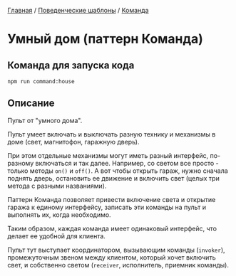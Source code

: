 [Главная](../../..) / [Поведенческие шаблоны](../..) / [Команда](..)


# Умный дом (паттерн Команда)

## Команда для запуска кода

```
npm run command:house
```

## Описание

Пульт от "умного дома".

Пульт умеет включать и выключать разную технику и механизмы в доме (свет, магнитофон, гаражную дверь).

При этом отдельные механизмы могут иметь разный интерфейс, по-разному включаться и так далее. Например, со светом все просто - только методы `on()` и `off()`. А вот чтобы открыть гараж, нужно сначала поднять дверь, остановить ее движение и включить свет (целых три метода с разными названиями).

Паттерн Команда позволяет привести включение света и открытие гаража к единому интерфейсу, записать эти команды на пульт и выполнять их, когда необходимо. 

Таким образом, каждая команда имеет одинаковый интерфейс, что делает ее удобной для клиента.

Пульт тут выступает координатором, вызывающим команды (`invoker`), промежуточным звеном между клиентом, который хочет включить свет, и собственно светом (`receiver`, исполнитель, приемник команды).